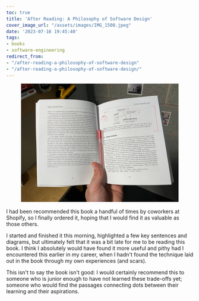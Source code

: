 ```yaml
---
toc: true
title: 'After Reading: A Philosophy of Software Design'
cover_image_url: "/assets/images/IMG_1500.jpeg"
date: '2023-07-16 19:45:40'
tags:
- books
- software-engineering
redirect_from:
- "/after-reading-a-philosophy-of-software-design"
- "/after-reading-a-philosophy-of-software-design/"
---
```


<figure class="kg-card kg-image-card"><img src="/assets/images/IMG_1500.jpeg" /></figure>

I had been recommended this book a handful of times by coworkers at Shopify, so I finally ordered it, hoping that I would find it as valuable as those others.

I started and finished it this morning, highlighted a few key sentences and diagrams, but ultimately felt that it was a bit late for me to be reading this book. I think I absolutely would have found it more useful and pithy had I encountered this earlier in my career, when I hadn't found the technique laid out in the book through my own experiences (and scars).

This isn't to say the book isn't good: I would certainly recommend this to someone who is junior enough to have not learned these trade-offs yet; someone who would find the passages connecting dots between their learning and their aspirations.


